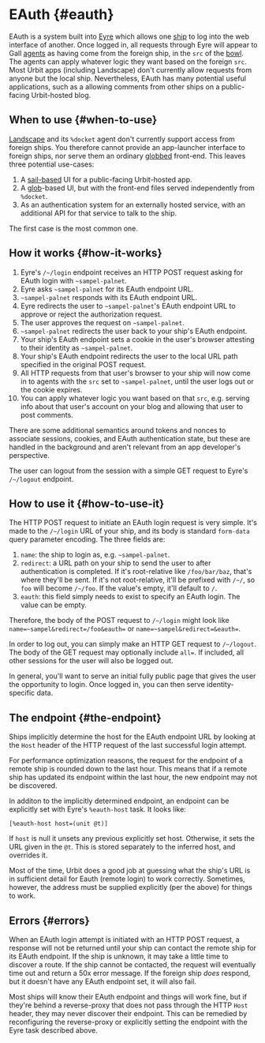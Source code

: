 # EAuth {#eauth}

EAuth is a system built into [Eyre](../../../../glossary/eyre.md) which allows one [ship](../../../../glossary/ship.md) to log into the web interface of another. Once logged in, all requests through Eyre will appear to Gall [agents](../../../../glossary/agent.md) as having come from the foreign ship, in the `src` of the [bowl](../../../../glossary/bowl.md). The agents can apply whatever logic they want based on the foreign `src`. Most Urbit apps (including Landscape) don't currently allow requests from anyone but the local ship. Nevertheless, EAuth has many potential useful applications, such as a allowing comments from other ships on a public-facing Urbit-hosted blog.

## When to use {#when-to-use}

[Landscape](../../../../glossary/landscape.md) and its `%docket` agent don't currently support access from foreign ships. You therefore cannot provide an app-launcher interface to foreign ships, nor serve them an ordinary [globbed](../../../../glossary/glob.md) front-end. This leaves three potential use-cases:

1. A [sail-based](../../../../glossary/sail.md) UI for a public-facing Urbit-hosted app.
2. A [glob](../../../../glossary/glob.md)-based UI, but with the front-end files served independently from `%docket`.
3. As an authentication system for an externally hosted service, with an additional API for that service to talk to the ship.

 The first case is the most common one.

## How it works {#how-it-works}

1.  Eyre's `/~/login` endpoint receives an HTTP POST request asking for EAuth login with `~sampel-palnet`.
2.  Eyre asks `~sampel-palnet` for its EAuth endpoint URL.
3.  `~sampel-palnet` responds with its EAuth endpoint URL.
4.  Eyre redirects the user to `~sampel-palnet`'s EAuth endpoint URL to approve or reject the authorization request.
5.  The user approves the request on `~sampel-palnet`.
6.  `~sampel-palnet` redirects the user back to your ship's EAuth endpoint.
7.  Your ship's EAuth endpoint sets a cookie in the user's browser attesting to their identity as `~sampel-palnet`.
8.  Your ship's EAuth endpoint redirects the user to the local URL path specified in the original POST request.
9.  All HTTP requests from that user's browser to your ship will now come in to agents with the `src` set to `~sampel-palnet`, until the user logs out or the cookie expires.
10. You can apply whatever logic you want based on that `src`, e.g. serving info about that user's account on your blog and allowing that user to post comments.

There are some additional semantics around tokens and nonces to associate sessions, cookies, and EAuth authentication state, but these are handled in the background and aren't relevant from an app developer's perspective.

The user can logout from the session with a simple GET request to Eyre's `/~/logout` endpoint.

## How to use it {#how-to-use-it}

The HTTP POST request to initiate an EAuth login request is very simple. It's made to the `/~/login` URL of your ship, and its body is standard `form-data` query parameter encoding. The three fields are:

1. `name`: the ship to login as, e.g. `~sampel-palnet`.
2. `redirect`: a URL path on your ship to send the user to after authentication is completed. If it's root-relative like `/foo/bar/baz`, that's where they'll be sent. If it's not root-relative, it'll be prefixed with `/~/`, so `foo` will become `/~/foo`. If the value's empty, it'll default to `/`.
3. `eauth`: this field simply needs to exist to specify an EAuth login. The value can be empty.

Therefore, the body of the POST request to `/~/login` might look like `name=~sampel&redirect=/foo&eauth=` or `name=~sampel&redirect=&eauth=`.

In order to log out, you can simply make an HTTP GET request to `/~/logout`. The body of the GET request may optionally include `all=`. If included, all other sessions for the user will also be logged out.

In general, you'll want to serve an initial fully public page that gives the user the opportunity to login. Once logged in, you can then serve identity-specific data.

## The endpoint {#the-endpoint}

Ships implicitly determine the host for the EAuth endpoint URL by looking at the `Host` header of the HTTP request of the last successful login attempt.

For performance optimization reasons, the request for the endpoint of a remote ship is rounded down to the last hour. This means that if a remote ship has updated its endpoint within the last hour, the new endpoint may not be discovered.

In additon to the implicitly determined endpoint, an endpoint can be explicitly set with Eyre's `%eauth-host` task. It looks like:

```hoon
[%eauth-host host=(unit @t)]
```

If `host` is null it unsets any previous explicitly set host. Otherwise, it sets the URL given in the `@t`. This is stored separately to the inferred host, and overrides it.

Most of the time, Urbit does a good job at guessing what the ship's URL is in sufficient detail for Eauth (remote login) to work correctly.  Sometimes, however, the address must be supplied explicitly (per the above) for things to work.


## Errors {#errors}

When an EAuth login attempt is initiated with an HTTP POST request, a response will not be returned until your ship can contact the remote ship for its EAuth endpoint. If the ship is unknown, it may take a little time to discover a route. If the ship cannot be contacted, the request will eventually time out and return a 50x error message. If the foreign ship *does* respond, but it doesn't have any EAuth endpoint set, it will also fail.

Most ships will know their EAuth endpoint and things will work fine, but if they're behind a reverse-proxy that does not pass through the HTTP `Host` header, they may never discover their endpoint. This can be remedied by reconfiguring the reverse-proxy or explicitly setting the endpoint with the Eyre task described above.
